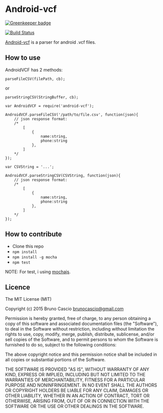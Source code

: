 # Android-vcf

[![Greenkeeper badge](https://badges.greenkeeper.io/brunocascio/android-vcf.svg)](https://greenkeeper.io/)

[![Build Status](https://travis-ci.org/brunocascio/android-vcf.svg?branch=master)](https://travis-ci.org/brunocascio/android-vcf)

[Android-vcf](https://github.com/brunocascio/android-vcf) is a parser for android .vcf files.

## How to use

AndroidVCF has 2 methods:

`parseFileCSV(filePath, cb);`

or

`parseStringCSV(StringBuffer, cb);`



```
var AndroidVCF = require('android-vcf');

AndroidVCF.parseFileCSV('/path/to/file.csv', function(json){
	// json response format: 
	/*
		[ 
			{ 
				name:string, 
				phone:string 
			},
		]
	*/
});

var CSVString = '...';

AndroidVCF.parseStringCSV(CSVString, function(json){
	// json response format: 
	/*
		[ 
			{ 
				name:string, 
				phone:string 
			},
		]
	*/
});
```

## How to contribute

- Clone this repo
- `npm install`
- `npm install -g mocha`
- `npm test`


NOTE: For test, i using [mochajs](http://mochajs.org/).

## Licence

The MIT License (MIT)

Copyright (c) 2015 Bruno Cascio <brunocascio@gmail.com>

Permission is hereby granted, free of charge, to any person obtaining a copy
of this software and associated documentation files (the "Software"), to deal
in the Software without restriction, including without limitation the rights
to use, copy, modify, merge, publish, distribute, sublicense, and/or sell
copies of the Software, and to permit persons to whom the Software is
furnished to do so, subject to the following conditions:

The above copyright notice and this permission notice shall be included in all
copies or substantial portions of the Software.

THE SOFTWARE IS PROVIDED "AS IS", WITHOUT WARRANTY OF ANY KIND, EXPRESS OR
IMPLIED, INCLUDING BUT NOT LIMITED TO THE WARRANTIES OF MERCHANTABILITY,
FITNESS FOR A PARTICULAR PURPOSE AND NONINFRINGEMENT. IN NO EVENT SHALL THE
AUTHORS OR COPYRIGHT HOLDERS BE LIABLE FOR ANY CLAIM, DAMAGES OR OTHER
LIABILITY, WHETHER IN AN ACTION OF CONTRACT, TORT OR OTHERWISE, ARISING FROM,
OUT OF OR IN CONNECTION WITH THE SOFTWARE OR THE USE OR OTHER DEALINGS IN THE
SOFTWARE.
